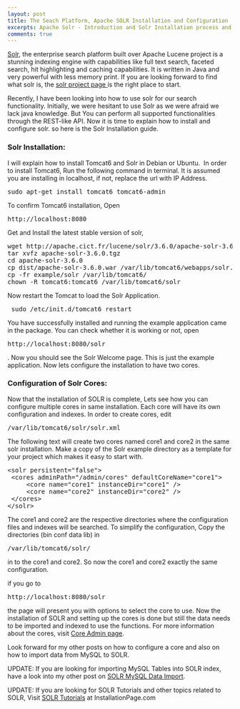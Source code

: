 ```yaml
---
layout: post
title: The Seach Platform, Apache SOLR Installation and Configuration
excerpts: Apache Solr - Introduction and Solr Installation process and how to configure multiple cores in Debian or Ubuntu systems.
comments: true
---
```


[Solr](http://lucene.apache.org/solr/ "solr homepage"), the enterprise search platform built over Apache Lucene project is a stunning indexing engine with capabilities like full text search, faceted search, hit highlighting and caching capabilities. It is written in Java and very powerful with less memory print. If you are looking forward to find what solr is, the [solr project page ](http://lucene.apache.org/solr/ "Solr Project page")is the right place to start.

Recently, I have been looking into how to use solr for our search functionality. Initially, we were hesitant to use Solr as we were afraid we lack java knowledge. But You can perform all supported functionalities through the REST-like API. Now it is time to explain how to install and configure solr. so here is the Solr Installation guide.

### Solr Installation:

I will explain how to install Tomcat6 and Solr in Debian or Ubuntu.  In order to install Tomcat6, Run the following command in terminal. It is assumed you are installing in localhost, if not, replace the url with IP Address.
<pre>sudo apt-get install tomcat6 tomcat6-admin</pre>
To confirm Tomcat6 installation, Open
<pre lang="text">http://localhost:8080</pre>
Get and Install the latest stable version of solr,
<pre lang="bash">wget http://apache.cict.fr/lucene/solr/3.6.0/apache-solr-3.6.0.tgz
tar xvfz apache-solr-3.6.0.tgz
cd apache-solr-3.6.0
cp dist/apache-solr-3.6.0.war /var/lib/tomcat6/webapps/solr.war
cp -fr example/solr /var/lib/tomcat6/
chown -R tomcat6:tomcat6 /var/lib/tomcat6/solr</pre>
Now restart the Tomcat to load the Solr Application.
<pre lang="bash"> sudo /etc/init.d/tomcat6 restart</pre>
You have successfully installed and running the example application came in the package. You can check whether it is working or not, open
<pre lang="text">http://localhost:8080/solr</pre>
. Now you should see the Solr Welcome page. This is just the example application. Now lets configure the installation to have two cores.

### Configuration of Solr Cores:

Now that the installation of SOLR is complete, Lets see how you can configure multiple cores in same installation. Each core will have its own configuration and indexes. In order to create cores, edit
<pre lang="bash">/var/lib/tomcat6/solr/solr.xml</pre>
The following text will create two cores named core1 and core2 in the same solr installation. Make a copy of the Solr example directory as a template for your project which makes it easy to start with.
<pre lang="xml" escaped="true">&lt;solr persistent="false"&gt;
 &lt;cores adminPath="/admin/cores" defaultCoreName="core1"&gt;
     &lt;core name="core1" instanceDir="core1" /&gt;
     &lt;core name="core2" instanceDir="core2" /&gt;
 &lt;/cores&gt; 
&lt;/solr&gt;</pre>
The core1 and core2 are the respective directories where the configuration files and indexes will be searched. To simplify the configuration, Copy the directories (bin conf data lib) in
<pre lang="bash">/var/lib/tomcat6/solr/</pre>
in to the core1 and core2. So now the core1 and core2 exactly the same configuration.

if you go to
<pre lang="text">http://localhost:8080/solr</pre>
the page will present you with options to select the core to use. Now the installation of SOLR and setting up the cores is done but still the data needs to be imported and indexed to use the functions. For more information about the cores, visit [Core Admin page](http://wiki.apache.org/solr/CoreAdmin "Core Admin").

Look forward for my other posts on how to configure a core and also on how to import data from MySQL to SOLR.

UPDATE: If you are looking for importing MySQL Tables into SOLR index, have a look into my other post on [SOLR MySQL Data Import](http://www.arunchinnachamy.com/apache-solr-mysql-data-import/ "Apache SOLR – SOLR MySQL Data Import").

UPDATE: If you are looking for SOLR Tutorials and other topics related to SOLR, Visit [SOLR Tutorials](http://www.installationpage.com/solr/solr-tutorials/ "SOLR Tutorials") at InstallationPage.com
